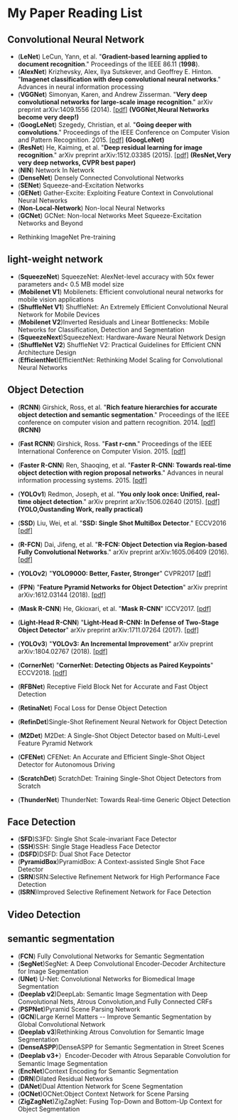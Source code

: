 # My Paper Reading List

## Convolutional Neural Network

- (**LeNet**) LeCun, Yann, et al. "**Gradient-based learning applied to document recognition**." Proceedings of the IEEE 86.11 (**1998**).
- (**AlexNet**) Krizhevsky, Alex, Ilya Sutskever, and Geoffrey E. Hinton. "**Imagenet classification with deep convolutional neural networks**." Advances in neural information processing 
- (**VGGNet**) Simonyan, Karen, and Andrew Zisserman. "**Very deep convolutional networks for large-scale image recognition**." arXiv preprint arXiv:1409.1556 (2014). [[pdf]](https://arxiv.org/pdf/1409.1556.pdf) **(VGGNet,Neural Networks become very deep!)** 
- (**GoogLeNet**) Szegedy, Christian, et al. "**Going deeper with convolutions**." Proceedings of the IEEE Conference on Computer Vision and Pattern Recognition. 2015. [[pdf]](http://www.cv-foundation.org/openaccess/content_cvpr_2015/papers/Szegedy_Going_Deeper_With_2015_CVPR_paper.pdf) **(GoogLeNet)**
- (**ResNet**) He, Kaiming, et al. "**Deep residual learning for image recognition**." arXiv preprint arXiv:1512.03385 (2015). [[pdf]](https://arxiv.org/pdf/1512.03385.pdf) **(ResNet,Very very deep networks, CVPR best paper)**
- (**NIN**) Network In Network
- (**DenseNet**) Densely Connected Convolutional Networks
- (**SENet**) Squeeze-and-Excitation Networks
- (**GENet**) Gather-Excite: Exploiting Feature Context in Convolutional Neural Networks
- (**Non-Local-Network**) Non-local Neural Networks
- (**GCNet**) GCNet: Non-local Networks Meet Squeeze-Excitation Networks and Beyond
* Rethinking ImageNet Pre-training

## light-weight network
- (**SqueezeNet**) SqueezeNet: AlexNet-level accuracy with 50x fewer parameters and< 0.5 MB model size
- (**Mobilenet V1**) Mobilenets: Efficient convolutional neural networks for mobile vision applications
- (**ShuffleNet V1**) ShuffleNet: An Extremely Efficient Convolutional Neural Network for Mobile Devices
- (**Mobilenet V2**)Inverted Residuals and Linear Bottlenecks: Mobile Networks for Classification, Detection and Segmentation
- (**SqueezeNext**)SqueezeNext: Hardware-Aware Neural Network Design
- (**ShuffleNet V2**) ShuffleNet V2: Practical Guidelines for Efficient CNN Architecture Design
- (**EfficientNet**)EfficientNet: Rethinking Model Scaling for Convolutional Neural Networks


## Object Detection
- (**RCNN**) Girshick, Ross, et al. "**Rich feature hierarchies for accurate object detection and semantic segmentation**." Proceedings of the IEEE conference on computer vision and pattern recognition. 2014. [[pdf]](http://www.cv-foundation.org/openaccess/content_cvpr_2014/papers/Girshick_Rich_Feature_Hierarchies_2014_CVPR_paper.pdf) **(RCNN)** 

- (**Fast RCNN**) Girshick, Ross. "**Fast r-cnn**." Proceedings of the IEEE International Conference on Computer Vision. 2015. [[pdf]](https://pdfs.semanticscholar.org/8f67/64a59f0d17081f2a2a9d06f4ed1cdea1a0ad.pdf) 

- (**Faster R-CNN**) Ren, Shaoqing, et al. "**Faster R-CNN: Towards real-time object detection with region proposal networks**." Advances in neural information processing systems. 2015. [[pdf]](http://papers.nips.cc/paper/5638-analysis-of-variational-bayesian-latent-dirichlet-allocation-weaker-sparsity-than-map.pdf)

- (**YOLOv1**) Redmon, Joseph, et al. "**You only look once: Unified, real-time object detection**." arXiv preprint arXiv:1506.02640 (2015). [[pdf]](http://homes.cs.washington.edu/~ali/papers/YOLO.pdf) **(YOLO,Oustanding Work, really practical)** 

- (**SSD**) Liu, Wei, et al. "**SSD: Single Shot MultiBox Detector**." ECCV2016 [[pdf]](http://arxiv.org/pdf/1512.02325)

- (**R-FCN**) Dai, Jifeng, et al. "**R-FCN: Object Detection via
Region-based Fully Convolutional Networks**." arXiv preprint arXiv:1605.06409 (2016). [[pdf]](https://arxiv.org/abs/1605.06409) 

- (**YOLOv2**)  "**YOLO9000: Better, Faster, Stronger**"    CVPR2017 [[pdf]](https://arxiv.org/abs/1612.08242) 

- (**FPN**)  "**Feature Pyramid Networks for Object Detection**"  arXiv preprint arXiv:1612.03144 (2018). [[pdf]](https://arxiv.org/abs/1612.03144) 

- (**Mask R-CNN**) He, Gkioxari, et al. "**Mask R-CNN**" ICCV2017. [[pdf]](https://arxiv.org/abs/1703.06870) 

- (**Light-Head R-CNN**)  "**Light-Head R-CNN: In Defense of Two-Stage Object Detector**" arXiv preprint arXiv:1711.07264 (2017). [[pdf]](https://arxiv.org/abs/1711.07264) 

- (**YOLOv3**)  "**YOLOv3: An Incremental Improvement**" arXiv preprint arXiv:1804.02767 (2018). [[pdf]](https://arxiv.org/abs/1804.02767) 

- (**CornerNet**) "**CornerNet: Detecting Objects as Paired Keypoints**" ECCV2018. [[pdf]](https://arxiv.org/abs/1808.01244) 

- (**RFBNet**) Receptive Field Block Net for Accurate and Fast Object Detection
- (**RetinaNet**) Focal Loss for Dense Object Detection
- (**RefinDet**)Single-Shot Refinement Neural Network for Object Detection
- (**M2Det**) M2Det: A Single-Shot Object Detector based on Multi-Level Feature Pyramid Network
- (**CFENet**) CFENet: An Accurate and Efficient Single-Shot Object Detector for Autonomous Driving
- (**ScratchDet**) ScratchDet: Training Single-Shot Object Detectors from Scratch
- (**ThunderNet**) ThunderNet: Towards Real-time Generic Object Detection


## Face Detection
* (**SFD**)S3FD: Single Shot Scale-invariant Face Detector
* (**SSH**)SSH: Single Stage Headless Face Detector
* (**DSFD**)DSFD: Dual Shot Face Detector
* (**PyramidBox**)PyramidBox: A Context-assisted Single Shot Face Detector
* (**SRN**)SRN:Selective Refinement Network for High Performance Face Detection
* (**ISRN**)Improved Selective Refinement Network for Face Detection


## Video Detection


## semantic segmentation
* (**FCN**) Fully Convolutional Networks for Semantic Segmentation
* (**SegNet**)SegNet: A Deep Convolutional Encoder-Decoder Architecture for Image Segmentation
* (**UNet**) U-Net: Convolutional Networks for Biomedical Image Segmentation
* (**Deeplab v2**)DeepLab: Semantic Image Segmentation with Deep Convolutional Nets, Atrous Convolution,and Fully Connected CRFs
* (**PSPNet**)Pyramid Scene Parsing Network
* (**GCN**)Large Kernel Matters -- Improve Semantic Segmentation by Global Convolutional Network
* (**Deeplab v3**)Rethinking Atrous Convolution for Semantic Image Segmentation
* (**DenseASPP**)DenseASPP for Semantic Segmentation in Street Scenes
* (**Deeplab v3+**）Encoder-Decoder with Atrous Separable Convolution for Semantic Image Segmentation
* (**EncNet**)Context Encoding for Semantic Segmentation
* (**DRN**)Dilated Residual Networks
* (**DANet**)Dual Attention Network for Scene Segmentation
* (**OCNet**)OCNet:Object Context Network for Scene Parsing
* (**ZigZagNet**)ZigZagNet: Fusing Top-Down and Bottom-Up Context for Object Segmentation


 
